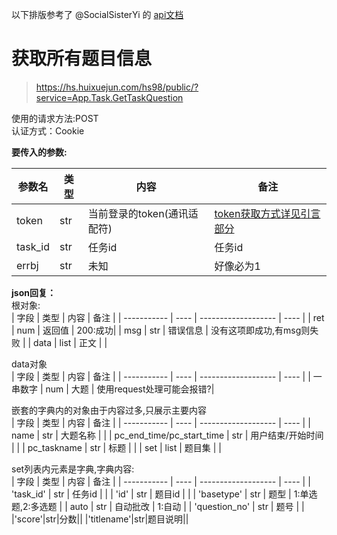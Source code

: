 以下排版参考了 @SocialSisterYi 的 [api文档](https://github.com/SocialSisterYi/bilibili-API-collect/blob/master/login/login_action/password.md)
# 获取所有题目信息
>https://hs.huixuejun.com/hs98/public/?service=App.Task.GetTaskQuestion

使用的请求方法:POST  
认证方式：Cookie  

**要传入的参数:**

| 参数名      | 类型 | 内容             |  备注             |
| ----------- | ---- | ---------------- |  ---------------- |
| token | str  | 当前登录的token(通讯适配符)            | [token获取方式详见引言部分](https://github.com/Jackwu945/huixuejun-API-collect/blob/main/intro/introduction.md)    |
| task_id    | str  | 任务id     | 任务id |
| errbj    | str  | 未知     | 好像必为1 |

**json回复：**  
根对象:  
| 字段        | 类型 | 内容                | 备注 |
| ----------- | ---- | ------------------- | ---- |
| ret | num  | 返回值 | 200:成功|
| msg | str  | 错误信息 | 没有这项即成功,有msg则失败 |
| data | list  | 正文 | |  

data对象  
| 字段        | 类型 | 内容                | 备注 |
| ----------- | ---- | ------------------- | ---- |
| 一串数字 | num  | 大题 | 使用request处理可能会报错?|

嵌套的字典内的对象由于内容过多,只展示主要内容  
| 字段        | 类型 | 内容                | 备注 |
| ----------- | ---- | ------------------- | ---- |
| name | str  | 大题名称 |  |
| pc_end_time/pc_start_time | str  | 用户结束/开始时间 | |
| pc_taskname | str  | 标题 |  |
| set | list  | 题目集 |  |

set列表内元素是字典,字典内容:  
| 字段        | 类型 | 内容                | 备注 |
| ----------- | ---- | ------------------- | ---- |
| 'task_id' | str  | 任务id |  |
| 'id' | str  | 题目id | |
| 'basetype' | str  | 题型 | 1:单选题,2:多选题 |
| auto | str  | 自动批改 | 1:自动 |
| 'question_no' | str  | 题号 |  |
|'score'|str|分数||
|'titlename'|str|题目说明||
